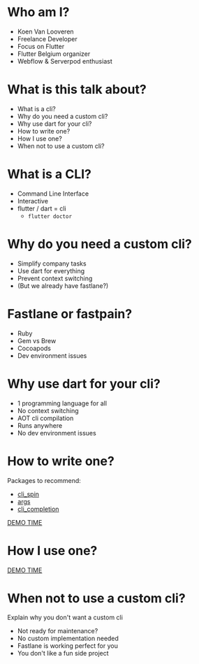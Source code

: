 # Who am I?

- Koen Van Looveren
- Freelance Developer
- Focus on Flutter
- Flutter Belgium organizer
- Webflow & Serverpod enthusiast

# What is this talk about?

- What is a cli?
- Why do you need a custom cli?
- Why use dart for your cli?
- How to write one?
- How I use one?
- When not to use a custom cli?

# What is a CLI?

- Command Line Interface
- Interactive
- flutter / dart = cli
  - `flutter doctor`

# Why do you need a custom cli?

- Simplify company tasks
- Use dart for everything
- Prevent context switching
- (But we already have fastlane?)

# Fastlane or fastpain?

- Ruby
- Gem vs Brew
- Cocoapods
- Dev environment issues

# Why use dart for your cli?

- 1 programming language for all
- No context switching
- AOT cli compilation
- Runs anywhere
- No dev environment issues

# How to write one?

Packages to recommend:

- [cli_spin](https://pub.dev/packages/cli_spin)
- [args](https://pub.dev/packages/args)
- [cli_completion](https://pub.dev/packages/cli_completion)

[DEMO TIME](https://github.com/impaktfull/impaktfull_talk_cli/blob/main/DEMO_1.md)

# How I use one?

[DEMO TIME](https://github.com/impaktfull/impaktfull_talk_cli/blob/main/DEMO_2.md)

# When not to use a custom cli?

Explain why you don't want a custom cli

- Not ready for maintenance?
- No custom implementation needed
- Fastlane is working perfect for you
- You don't like a fun side project
